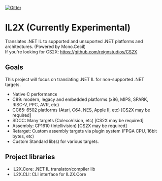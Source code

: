 [![Gitter](https://badges.gitter.im/IL2X/community.svg)](https://gitter.im/IL2X/community?utm_source=badge&utm_medium=badge&utm_campaign=pr-badge)

# IL2X (Currently Experimental)
Translates .NET IL to supported and unsuported .NET platforms and architectures. (Powered by Mono.Cecil)<br>
If you're looking for CS2X: https://github.com/reignstudios/CS2X

## Goals
This project will focus on translating .NET IL for non-supported .NET targets.
* Native C performance
* C89: modern, legacy and embedded platforms (x86, MIPS, SPARK, RISC-V, PPC, AVR, etc)
* CC65: 6502 platforms (Atari, C64, NES, Apple II, etc) [CS2X may be required]
* SDCC: Many targets (ColecoVision, etc) [CS2X may be required]
* Assembly: CP1610 (Intellivision) [CS2X may be required]
* Retarget: Custom assembly targets via plugin system (FPGA CPU, 16bit bytes, etc)
* Custom Standard lib(s) for various targets.

## Project libraries
* IL2X.Core: .NET IL translator/compiler lib
* IL2X.CLI: CLI interface for IL2X.Core